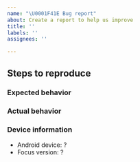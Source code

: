 ```yaml
---
name: "\U0001F41E Bug report"
about: Create a report to help us improve
title: ''
labels: ''
assignees: ''

---
```


## Steps to reproduce

### Expected behavior

### Actual behavior

### Device information

* Android device: ?
* Focus version: ?

